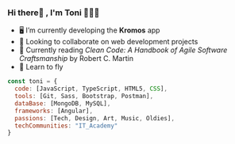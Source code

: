 ### Hi there👋 , I'm Toni 👨🏻‍💻 

- 🖥 I’m currently developing the <b>Kromos</b> app
- 💭 Looking to collaborate on web development projects
- 📖 Currently reading <em>Clean Code: A Handbook of Agile Software Craftsmanship</em> by Robert C. Martin
- 🚀 Learn to fly 

```javascript
const toni = {
  code: [JavaScript, TypeScript, HTML5, CSS],
  tools: [Git, Sass, Bootstrap, Postman],
  dataBase: [MongoDB, MySQL],
  frameworks: [Angular],
  passions: [Tech, Design, Art, Music, Oldies],
  techCommunities: "IT_Academy"
}
```

<!--
**tonimjdev/tonimjdev** is a ✨ _special_ ✨ repository because its `README.md` (this file) appears on your GitHub profile.

Here are some ideas to get you started:

- 🔭 I’m currently working on ...
- 🌱 I’m currently learning ...
- 👯 I’m looking to collaborate on ...
- 🤔 I’m looking for help with ...
- 💬 Ask me about ...
- 📫 How to reach me: ...
- 😄 Pronouns: ...
- ⚡ Fun fact: ...
-->
